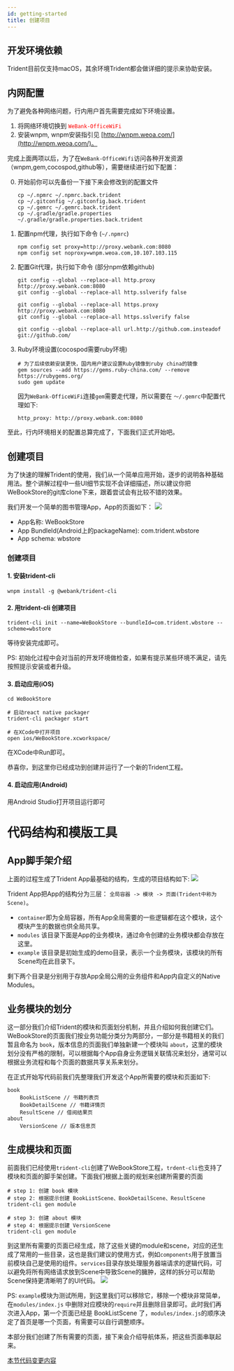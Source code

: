 ```yaml
---
id: getting-started
title: 创建项目 
---
```


## 开发环境依赖
Trident目前仅支持macOS，其余环境Trident都会做详细的提示来协助安装。

## 内网配置
为了避免各种网络问题，行内用户首先需要完成如下环境设置。
1. 将网络环境切换到 <span style="color: red">`WeBank-OfficeWiFi`</span>  
2. 安装wnpm, wnpm安装指引见 [http://wnpm.weoa.com/](http://wnpm.weoa.com/)。

完成上面两项以后，为了在`WeBank-OfficeWifi`访问各种开发资源（wnpm,gem,cocospod,github等），需要继续进行如下配置： 

0. 开始前你可以先备份一下接下来会修改到的配置文件

    ``` shell
    cp ~/.npmrc ~/.npmrc.back.trident
    cp ~/.gitconfig ~/.gitconfig.back.trident
    cp ~/.gemrc ~/.gemrc.back.trident
    cp ~/.gradle/gradle.properties ~/.gradle/gradle.properties.back.trident
    ```

1. 配置npm代理，执行如下命令 (`~/.npmrc`)

    ``` shell
    npm config set proxy=http://proxy.webank.com:8080
    npm config set noproxy=wnpm.weoa.com,10.107.103.115
    ```
    
2. 配置Git代理，执行如下命令 (部分npm依赖github)

    ``` shell
    git config --global --replace-all http.proxy http://proxy.webank.com:8080
    git config --global --replace-all http.sslverify false
    
    git config --global --replace-all https.proxy http://proxy.webank.com:8080
    git config --global --replace-all https.sslverify false
    
    git config --global --replace-all url.http://github.com.insteadof git://github.com/
    ```

3. Ruby环境设置(cocospod需要ruby环境)

    ```shell 
    # 为了后续依赖安装更快，国内用户建议设置Ruby镜像到ruby china的镜像
    gem sources --add https://gems.ruby-china.com/ --remove https://rubygems.org/
    sudo gem update
    ```
    
    因为`WeBank-OfficeWiFi`连接`gem`需要走代理，所以需要在 `～/.gemrc`中配置代理如下: 
    ``` shell
    http_proxy: http://proxy.webank.com:8080
    ```
至此，行内环境相关的配置总算完成了，下面我们正式开始吧。
  
## 创建项目
为了快速的理解Trident的使用，我们从一个简单应用开始，逐步的说明各种基础用法。整个讲解过程中一些UI细节实现不会详细描述，所以建议你把WeBookStore的git库clone下来，跟着尝试会有比较不错的效果。

我们开发一个简单的图书管理App，App的页面如下：
![](assets/images/2019-06-24-03-55-20.png)

- App名称: WeBookStore
- App BundleId(Android上的packageName): com.trident.wbstore
- App schema: wbstore

### 创建项目
#### 1. 安装trident-cli
``` shell 
wnpm install -g @webank/trident-cli
```

#### 2. 用trident-cli 创建项目
``` shell 
trident-cli init --name=WeBookStore --bundleId=com.trident.wbstore --scheme=wbstore
```
等待安装完成即可。

PS: 初始化过程中会对当前的开发环境做检查，如果有提示某些环境不满足，请先按照提示安装或者升级。

#### 3. 启动应用(iOS)
``` shell 
cd WeBookStore

# 启动react native packager
trident-cli packager start

# 在XCode中打开项目
open ios/WeBookStore.xcworkspace/
```
在XCode中Run即可。

恭喜你，到这里你已经成功到创建并运行了一个新的Trident工程。

#### 4. 启动应用(Android)
用Android Studio打开项目运行即可

# 代码结构和模版工具
## App脚手架介绍
上面的过程生成了Trident App最基础的结构，生成的项目结构如下: 
![](assets/images/2019-06-24-01-04-55.png)

Trident App把App的结构分为三层： `全局容器 -> 模块 -> 页面(Trident中称为Scene)`。
- `container`即为全局容器，所有App全局需要的一些逻辑都在这个模块，这个模块产生的数据也供全局共享。
- `modules` 该目录下面是App的业务模块，通过命令创建的业务模块都会存放在这里。
- `example` 该目录是初始生成的demo目录，表示一个业务模块，该模块的所有Scene均在此目录下。

剩下两个目录是分别用于存放App全局公用的业务组件和App内自定义的Native Modules。

## 业务模块的划分
这一部分我们介绍Trident的模块和页面划分机制，并且介绍如何我创建它们。
WeBookStore的页面我们按业务功能分类分为两部分，一部分是书籍相关的我们暂且命名为 `book`，版本信息的页面我们单独新建一个模块叫 `about`，这里的模块划分没有严格的限制，可以根据每个App自身业务逻辑关联情况来划分，通常可以根据业务流程和每个页面的数据共享关系来划分。

在正式开始写代码前我们先整理我们开发这个App所需要的模块和页面如下: 
```
book 
    BookListScene // 书籍列表页
    BookDetailScene // 书籍详情页
    ResultScene // 借阅结果页
about
    VersionScene // 版本信息页
```

## 生成模块和页面
前面我们已经使用`trident-cli`创建了WeBookStore工程，`trdent-cli`也支持了模块和页面的脚手架创建。下面我们根据上面的规划来创建所需要的页面
``` shell
# step 1: 创建 book 模块
# step 2: 根据提示创建 BookListScene、BookDetailScene、ResultScene
trident-cli gen module

# step 3: 创建 about 模块
# step 4: 根据提示创建 VersionScene
trident-cli gen module
```

到这里所有需要的页面已经生成，除了这些关键的module和scene，对应的还生成了常用的一些目录，这也是我们建议的使用方式，例如`components`用于放置当前模块自己是使用的组件。`services`目录存放处理服务器端请求的逻辑代码，可以避免将所有网络请求放到Scene中导致Scene的臃肿，这样的拆分可以帮助Scene保持更清晰明了的UI代码。
![](assets/images/2019-06-24-01-19-43.png)

PS: `example`模块为测试所用，到这里我们可以移除它，移除一个模块非常简单，在`modules/index.js` 中删除对应模块的`require`并且删除目录即可。此时我们再次进入App，第一个页面已经是 BookListScene 了，`modules/index.js`的顺序决定了首页是哪一个页面，有需要可以自行调整顺序。

本部分我们创建了所有需要的页面，接下来会介绍导航体系，把这些页面串联起来。

[本节代码变更内容](http://git.weoa.com/app/trident-demo/compare/f-init...f-add-modules-scenes)